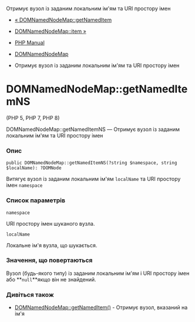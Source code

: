 Отримує вузол із заданим локальним ім'ям та URI простору імен

-   [« DOMNamedNodeMap::getNamedItem](domnamednodemap.getnameditem.html)
    
-   [DOMNamedNodeMap::item »](domnamednodemap.item.html)
    
-   [PHP Manual](index.html)
    
-   [DOMNamedNodeMap](class.domnamednodemap.html)
    
-   Отримує вузол із заданим локальним ім'ям та URI простору імен
    

# DOMNamedNodeMap::getNamedItemNS

(PHP 5, PHP 7, PHP 8)

DOMNamedNodeMap::getNamedItemNS — Отримує вузол із заданим локальним ім'ям та URI простору імен

### Опис

```methodsynopsis
public DOMNamedNodeMap::getNamedItemNS(?string $namespace, string $localName): ?DOMNode
```

Витягує вузол із заданим локальним ім'ям `localName` та URI простору імен `namespace`

### Список параметрів

`namespace`

URI простору імен шуканого вузла.

`localName`

Локальне ім'я вузла, що шукається.

### Значення, що повертаються

Вузол (будь-якого типу) із заданим локальним ім'ям і URI простору імен або \*\*`null`\*\*якщо він не знайдений.

### Дивіться також

-   [DOMNamedNodeMap::getNamedItem()](domnamednodemap.getnameditem.html) - Отримує вузол, вказаний на ім'я